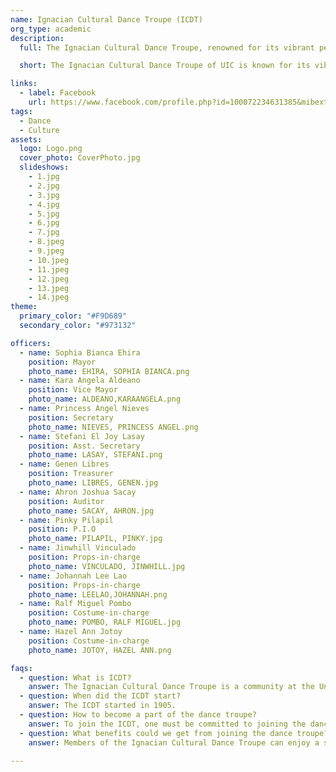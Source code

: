 ```yaml
---
name: Ignacian Cultural Dance Troupe (ICDT)
org_type: academic
description:
  full: The Ignacian Cultural Dance Troupe, renowned for its vibrant performances, embodies the spirit of harmony and diversity through rhythm and unity. This ensemble is not merely a group of dancers; it is a community that celebrates cultural heritage and artistic expression. Through their captivating performances, they weave stories of tradition, creativity, and shared human experiences, enthralling audiences with their passion and skill. Whether participating in local events or international competitions, the Ignacian Cultural Dance Troupe stands as a testament to the power of dance in bringing people together, fostering understanding, and inspiring joy. Their dedication to preserving and promoting Filipino culture shines through every performance, creating a bridge between generations and cultures. The troupe's commitment to excellence is evident in their meticulous choreography and stunning costumes, reflecting the rich tapestry of Philippine history. With each graceful movement, they not only entertain but also educate, leaving a lasting impact on all who have the privilege of witnessing their artistry.

  short: The Ignacian Cultural Dance Troupe of UIC is known for its vibrant performances, embodies the spirit of harmony and diversity through rhythm and unity.

links:
  - label: Facebook
    url: https://www.facebook.com/profile.php?id=100072234631385&mibextid=ZbWKwL
tags:
  - Dance
  - Culture
assets:
  logo: Logo.png
  cover_photo: CoverPhoto.jpg
  slideshows:
    - 1.jpg 
    - 2.jpg
    - 3.jpg
    - 4.jpg
    - 5.jpg
    - 6.jpg
    - 7.jpg 
    - 8.jpeg
    - 9.jpeg
    - 10.jpeg
    - 11.jpeg
    - 12.jpeg
    - 13.jpeg
    - 14.jpeg
theme:
  primary_color: "#F9D689"
  secondary_color: "#973132"

officers:
  - name: Sophia Bianca Ehira
    position: Mayor
    photo_name: EHIRA, SOPHIA BIANCA.png
  - name: Kara Angela Aldeano
    position: Vice Mayor
    photo_name: ALDEANO,KARAANGELA.png
  - name: Princess Angel Nieves
    position: Secretary
    photo_name: NIEVES, PRINCESS ANGEL.png
  - name: Stefani El Joy Lasay
    position: Asst. Secretary
    photo_name: LASAY, STEFANI.png
  - name: Genen Libres
    position: Treasurer
    photo_name: LIBRES, GENEN.jpg
  - name: Ahron Joshua Sacay
    position: Auditor
    photo_name: SACAY, AHRON.jpg
  - name: Pinky Pilapil
    position: P.I.O
    photo_name: PILAPIL, PINKY.jpg
  - name: Jinwhill Vinculado
    position: Props-in-charge
    photo_name: VINCULADO, JINWHILL.jpg
  - name: Johannah Lee Lao
    position: Props-in-charge
    photo_name: LEELAO,JOHANNAH.png
  - name: Ralf Miguel Pombo
    position: Costume-in-charge
    photo_name: POMBO, RALF MIGUEL.jpg
  - name: Hazel Ann Jotoy
    position: Costume-in-charge
    photo_name: JOTOY, HAZEL ANN.png

faqs:
  - question: What is ICDT?
    answer: The Ignacian Cultural Dance Troupe is a community at the University of the Immaculate Conception that joyfully celebrates cultural heritage and artistic expression through vibrant performances.
  - question: When did the ICDT start?
    answer: The ICDT started in 1905.
  - question: How to become a part of the dance troupe?
    answer: To join the ICDT, one must be committed to joining the dance troupe, attend practices on Wednesdays and Saturdays, and perform three dances at school or outside school events.
  - question: What benefits could we get from joining the dance troupe?
    answer: Members of the Ignacian Cultural Dance Troupe can enjoy a special benefit - a 6-unit tuition fee discount. This is our way of supporting your passion and helping to lessen your academic financial burden.

---
```


